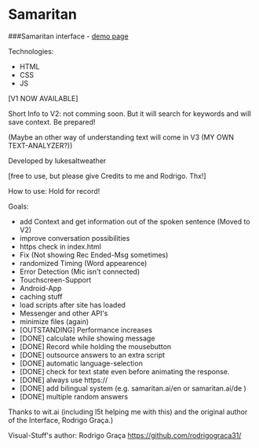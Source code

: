 Samaritan
=========
###Samaritan interface - [demo page](https://lukesaltweather.github.io/en)

Technologies:
* HTML
* CSS
* JS

[V1 NOW AVAILABLE]


Short Info to V2: not comming soon. But it will search for keywords and will save context. Be prepared!

(Maybe an other way of understanding text will come in V3 (MY OWN TEXT-ANALYZER?))

Developed by lukesaltweather

[free to use, but please give Credits to me and Rodrigo. Thx!]

How to use:
Hold for record!


Goals:

* add Context and get information out of the spoken sentence (Moved to V2)
* improve conversation possibilities
* https check in index.html
* Fix (Not showing Rec Ended-Msg sometimes)
* randomized Timing (Word appearence)
* Error Detection (Mic isn't connected)
* Touchscreen-Support
* Android-App
* caching stuff
* load scripts after site has loaded
* Messenger and other API's
* minimize files (again)
* [OUTSTANDING] Performance increases
* [DONE] calculate while showing message
* [DONE] Record while holding the mousebutton
* [DONE] outsource answers to an extra script
* [DONE] automatic language-selection
* [DONE] check for text state even before animating the response.
* [DONE] always use https://
* [DONE] add bilingual system (e.g. samaritan.ai/en or samaritan.ai/de )
* [DONE] multiple random answers


Thanks to wit.ai (including l5t helping me  with this) and the original author of the Interface, Rodrigo Graça.)

Visual-Stuff's author:
Rodrigo Graça
https://github.com/rodrigograca31/
